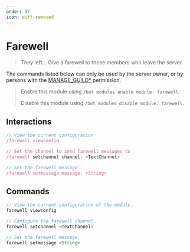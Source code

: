 ```yaml
---
order: 97
icon: diff-removed
---
```


# Farewell
> They left... Give a farewell to those members who leave the server.

The commands listed below can only be used by the server owner, or by persons with the [MANAGE_GUILD\*](https://discord.com/developers/docs/topics/permissions) permission.

> Enable this module using `/bot modules enable module: farewell`.
>
> Disable this module using `/bot modules disable module: farewell`.

## Interactions

```javascript
// View the current configuration
/farewell viewconfig

// Set the channel to send farewell messages to
/farewell setchannel channel: <TextChannel>

// Set the farewell message
/farewell setmessage message: <String>
```

## Commands

```javascript
// View the current configuration of the module.
farewell viewconfig

// Configure the farewell channel.
farewell setchannel <TextChannel>

// Set the farewell message.
farewell setmessage <String>
```